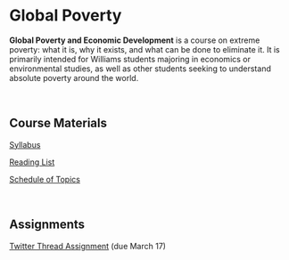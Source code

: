# Global Poverty

**Global Poverty and Economic Development** is a course on extreme poverty:  what it is, why it exists, and what can be done to eliminate it.  It is primarily intended for Williams students majoring in economics or environmental studies, as well as other students seeking to understand absolute poverty around the world.

<br>

## Course Materials

[Syllabus](ECON-204-syllabus.pdf)

[Reading List](ECON-204-reading-list.pdf)

[Schedule of Topics](https://pjakiela.github.io/ECON204/schedule.html)

<br>

## Assignments

[Twitter Thread Assignment](https://pjakiela.github.io/ECON204/twitter.html) (due March 17)
